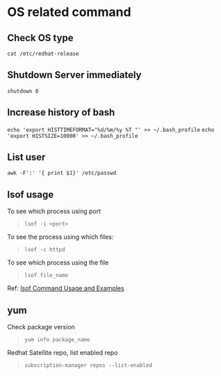 # OS related command

## Check OS type

`cat /etc/redhat-release`

## Shutdown Server immediately

`shutdown 0`

## Increase history of bash

`echo 'export HISTTIMEFORMAT="%d/%m/%y %T "' >> ~/.bash_profile`
`echo 'export HISTSIZE=10000' >> ~/.bash_profile`

## List user

`awk -F':' '{ print $1}' /etc/passwd`

## lsof usage

To see which process using port

> `lsof -i <port>`

To see the process using which files:

> `lsof -c httpd`

To see which process using the file

> `lsof file_name`

Ref: [lsof Command Usage and Examples](https://www.slashroot.in/lsof-command-usage-and-examples)

## yum

Check package version

> `yum info package_name`

Redhat Satellite repo, list enabled repo

> `subscription-manager repos --list-enabled`
